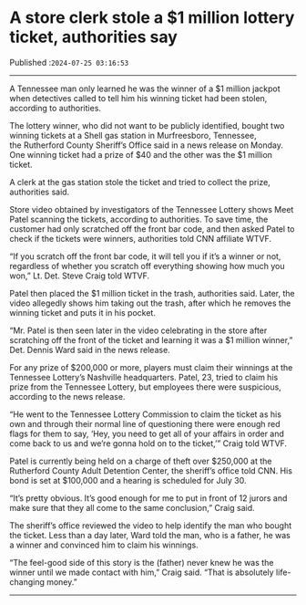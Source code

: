 # A store clerk stole a $1 million lottery ticket, authorities say

Published :`2024-07-25 03:16:53`

---

A Tennessee man only learned he was the winner of a $1 million jackpot when detectives called to tell him his winning ticket had been stolen, according to authorities.

The lottery winner, who did not want to be publicly identified, bought two winning tickets at a Shell gas station in Murfreesboro, Tennessee, the Rutherford County Sheriff’s Office said in a news release on Monday. One winning ticket had a prize of $40 and the other was the $1 million ticket.

A clerk at the gas station stole the ticket and tried to collect the prize, authorities said.

Store video obtained by investigators of the Tennessee Lottery shows Meet Patel scanning the tickets, according to authorities. To save time, the customer had only scratched off the front bar code, and then asked Patel to check if the tickets were winners, authorities told CNN affiliate WTVF.

“If you scratch off the front bar code, it will tell you if it’s a winner or not, regardless of whether you scratch off everything showing how much you won,” Lt. Det. Steve Craig told WTVF.

Patel then placed the $1 million ticket in the trash, authorities said. Later, the video allegedly shows him taking out the trash, after which he removes the winning ticket and puts it in his pocket.

“Mr. Patel is then seen later in the video celebrating in the store after scratching off the front of the ticket and learning it was a $1 million winner,” Det. Dennis Ward said in the news release.

For any prize of $200,000 or more, players must claim their winnings at the Tennessee Lottery’s Nashville headquarters. Patel, 23, tried to claim his prize from the Tennessee Lottery, but employees there were suspicious, according to the news release.

“He went to the Tennessee Lottery Commission to claim the ticket as his own and through their normal line of questioning there were enough red flags for them to say, ‘Hey, you need to get all of your affairs in order and come back to us and we’re gonna hold on to the ticket,’” Craig told WTVF.

Patel is currently being held on a charge of theft over $250,000 at the Rutherford County Adult Detention Center, the sheriff’s office told CNN. His bond is set at $100,000 and a hearing is scheduled for July 30.

“It’s pretty obvious. It’s good enough for me to put in front of 12 jurors and make sure that they all come to the same conclusion,” Craig said.

The sheriff’s office reviewed the video to help identify the man who bought the ticket. Less than a day later, Ward told the man, who is a father, he was a winner and convinced him to claim his winnings.

“The feel-good side of this story is the (father) never knew he was the winner until we made contact with him,” Craig said. “That is absolutely life-changing money.”

---

